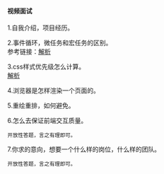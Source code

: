 #### 视频面试
1.自我介绍，项目经历。  
  
2.事件循环，微任务和宏任务的区别。  
参考链接：[解析](https://github.com/Advanced-Frontend/Daily-Interview-Question/issues/7)  
  
3.css样式优先级怎么计算。   
[解析](https://github.com/Vitaminaq/interview-collection/issues/6)
  
4.浏览器是怎样渲染一个页面的。  
  
5.重绘重排，如何避免。  
   
6.怎么去保证前端交互质量。 
```
开放性答题，言之有理即可。
```
  
7.你求的意向，想要一个什么样的岗位，什么样的团队。 
```
开放性答题，言之有理即可。
```
  
